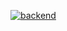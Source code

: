 [![backend](https://github.com/katkatprog/udemy-github-actions/actions/workflows/backend.yml/badge.svg)](https://github.com/katkatprog/udemy-github-actions/actions/workflows/backend.yml)